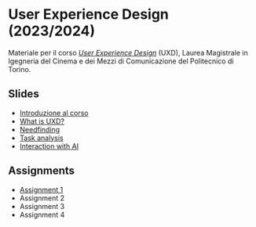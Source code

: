 # User Experience Design (2023/2024)

Materiale per il corso _[User Experience Design](https://github.com/polito-uxd-2023)_ (UXD), Laurea Magistrale in Igegneria del Cinema e dei Mezzi di Comunicazione del Politecnico di Torino.

## Slides

* [Introduzione al corso](./slides/00-intro.pdf)
* [What is UXD?](./slides/01-whatisUXD.pdf)
* [Needfinding](./slides/O2-needfinding.pdf)   
* [Task analysis](./slides/03-tasks.pdf)
* [Interaction with AI](./slides/04-AIinteraction.pdf)

## Assignments
* [Assignment 1](./assignments/A1-needfinding.pdf)
* Assignment 2
* Assignment 3
* Assignment 4
